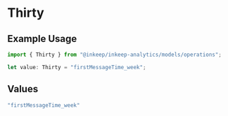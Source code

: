 # Thirty

## Example Usage

```typescript
import { Thirty } from "@inkeep/inkeep-analytics/models/operations";

let value: Thirty = "firstMessageTime_week";
```

## Values

```typescript
"firstMessageTime_week"
```